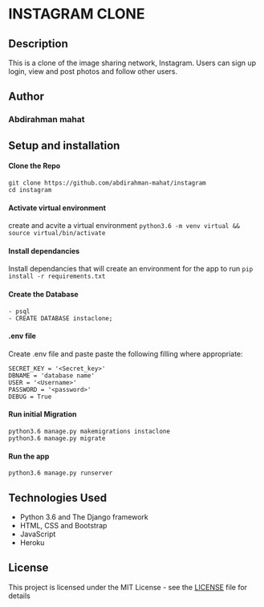 # INSTAGRAM CLONE

## Description
This is a clone of the image sharing network, Instagram.
Users can sign up login, view and post photos and follow other users.

## Author
### Abdirahman mahat




## Setup and installation

#### Clone the Repo
    git clone https://github.com/abdirahman-mahat/instagram
    cd instagram
####  Activate virtual environment
create and acvite a virtual environment
    `python3.6 -m venv virtual && source virtual/bin/activate`
####  Install dependancies
Install dependancies that will create an environment for the app to run
`pip install -r requirements.txt`
####  Create the Database
    - psql
    - CREATE DATABASE instaclone;
####  .env file
Create .env file and paste paste the following filling where appropriate:

    SECRET_KEY = '<Secret_key>'
    DBNAME = 'database name'
    USER = '<Username>'
    PASSWORD = '<password>'
    DEBUG = True
#### Run initial Migration
    python3.6 manage.py makemigrations instaclone
    python3.6 manage.py migrate
#### Run the app
    python3.6 manage.py runserver

## Technologies Used

- Python 3.6 and The Django framework
- HTML, CSS and Bootstrap
- JavaScript
- Heroku

## License

This project is licensed under the MIT License - see the [LICENSE](LICENSE.md) file for details
